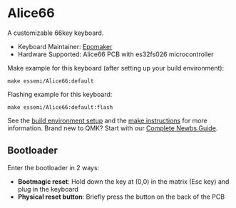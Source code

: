 # Alice66

A customizable 66key keyboard.

* Keyboard Maintainer: [Epomaker](https://github.com/Epomaker)
* Hardware Supported: Alice66 PCB with es32fs026 microcontroller

Make example for this keyboard (after setting up your build environment):

    make essemi/Alice66:default

Flashing example for this keyboard:

    make essemi/Alice66:default:flash

See the [build environment setup](https://docs.qmk.fm/#/getting_started_build_tools) and the [make instructions](https://docs.qmk.fm/#/getting_started_make_guide) for more information. Brand new to QMK? Start with our [Complete Newbs Guide](https://docs.qmk.fm/#/newbs).

## Bootloader

Enter the bootloader in 2 ways:

* **Bootmagic reset**: Hold down the key at (0,0) in the matrix (Esc key) and plug in the keyboard
* **Physical reset button**: Briefly press the button on the back of the PCB
